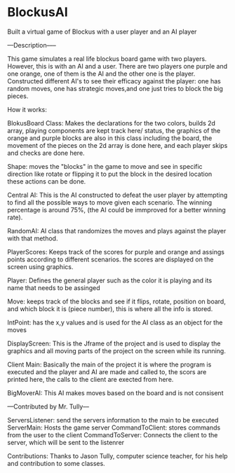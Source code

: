 # BlockusAI
Built a virtual game of Blockus with a user player and an AI player

––Description–––

This game simulates a real life blockus board game with two players. However, this is with an AI and a user. There are two players one purple and one orange, one of them is the AI and the other one is the player. Constructed different AI's to see their efficacy against the player: one has random moves, one has strategic moves,and one just tries to block the big pieces.   

How it works: 

BlokusBoard Class: Makes the declarations for the two colors, builds 2d array, playing components are kept track here/ status, the graphics of the orange and purple blocks are also in this class including the board, the movement of the pieces on the 2d array is done here, and each player skips and checks are done here. 

Shape: moves the "blocks" in the game to move and see in specific direction like rotate or flipping it to put the block in the desired location these actions can be done. 


Central AI: This is the AI constructed to defeat the user player by attempting to find all the possible ways to move given each scenario. The winning percentage is around 75%, (the AI could be immproved for a better winning rate). 

RandomAI: AI class that randomizes the moves and plays against the player with that method. 

PlayerScores: Keeps track of the scores for purple and orange and assings points according to different scenarios. the scores are displayed on the screen using graphics. 

Player: Defines the general player such as the color it is playing and its name that needs to be assinged 

Move: keeps track of the blocks and see if it flips, rotate, position on board, and which block it is (piece number), this is where all the info is stored.

IntPoint: has the x,y values and is used for the AI class as an object for the moves

DisplayScreen: This is the Jframe of the project and is used to display the graphics and all moving parts of the project on the screen while its running. 

Client Main: Basically the main of the project it is where the program is executed and the player and AI are made and called to, the scors are printed here, the calls to the client are exected from here. 

BigMoverAI: This AI makes moves based on the board and is not consisent 

––Contributed by Mr. Tully––

ServersListener: send the servers information to the main to be executed
ServerMain: Hosts the game server
CommandToClient: stores commands from the user to the client 
CommandToServer: Connects the client to the server, which will be sent to the listenrer

Contributions: 
Thanks to Jason Tully, computer science teacher, for his help and contribution to some classes. 



